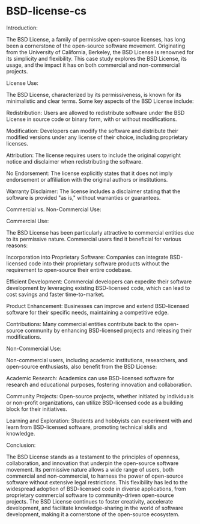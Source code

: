 # BSD-license-cs
Introduction:

The BSD License, a family of permissive open-source licenses, has long been a cornerstone of the open-source software movement. Originating from the University of California, Berkeley, the BSD License is renowned for its simplicity and flexibility. This case study explores the BSD License, its usage, and the impact it has on both commercial and non-commercial projects.

License Use:

The BSD License, characterized by its permissiveness, is known for its minimalistic and clear terms. Some key aspects of the BSD License include:

Redistribution: Users are allowed to redistribute software under the BSD License in source code or binary form, with or without modifications.

Modification: Developers can modify the software and distribute their modified versions under any license of their choice, including proprietary licenses.

Attribution: The license requires users to include the original copyright notice and disclaimer when redistributing the software.

No Endorsement: The license explicitly states that it does not imply endorsement or affiliation with the original authors or institutions.

Warranty Disclaimer: The license includes a disclaimer stating that the software is provided "as is," without warranties or guarantees.

Commercial vs. Non-Commercial Use:

Commercial Use:

The BSD License has been particularly attractive to commercial entities due to its permissive nature. Commercial users find it beneficial for various reasons:

Incorporation into Proprietary Software: Companies can integrate BSD-licensed code into their proprietary software products without the requirement to open-source their entire codebase.

Efficient Development: Commercial developers can expedite their software development by leveraging existing BSD-licensed code, which can lead to cost savings and faster time-to-market.

Product Enhancement: Businesses can improve and extend BSD-licensed software for their specific needs, maintaining a competitive edge.

Contributions: Many commercial entities contribute back to the open-source community by enhancing BSD-licensed projects and releasing their modifications.

Non-Commercial Use:

Non-commercial users, including academic institutions, researchers, and open-source enthusiasts, also benefit from the BSD License:

Academic Research: Academics can use BSD-licensed software for research and educational purposes, fostering innovation and collaboration.

Community Projects: Open-source projects, whether initiated by individuals or non-profit organizations, can utilize BSD-licensed code as a building block for their initiatives.

Learning and Exploration: Students and hobbyists can experiment with and learn from BSD-licensed software, promoting technical skills and knowledge.

Conclusion:

The BSD License stands as a testament to the principles of openness, collaboration, and innovation that underpin the open-source software movement. Its permissive nature allows a wide range of users, both commercial and non-commercial, to harness the power of open-source software without extensive legal restrictions. This flexibility has led to the widespread adoption of BSD-licensed code in diverse applications, from proprietary commercial software to community-driven open-source projects. The BSD License continues to foster creativity, accelerate development, and facilitate knowledge-sharing in the world of software development, making it a cornerstone of the open-source ecosystem.
